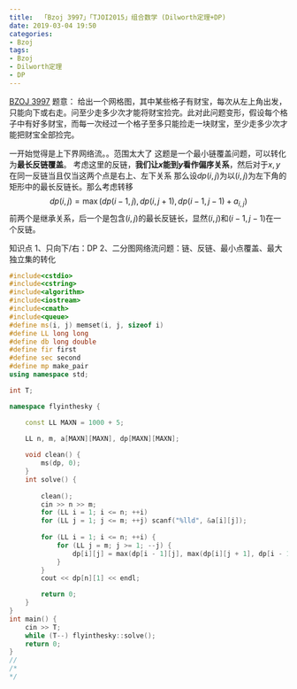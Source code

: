 ```yaml
---
title:  「Bzoj 3997」「TJOI2015」组合数学 (Dilworth定理+DP)
date: 2019-03-04 19:50
categories:
- Bzoj
tags:
- Bzoj
- Dilworth定理
- DP
---
```

[BZOJ 3997](http://www.lydsy.com/JudgeOnline/problem.php?id=3997)
题意： 给出一个网格图，其中某些格子有财宝，每次从左上角出发，只能向下或右走。问至少走多少次才能将财宝捡完。此对此问题变形，假设每个格子中有好多财宝，而每一次经过一个格子至多只能捡走一块财宝，至少走多少次才能把财宝全部捡完。

一开始觉得是上下界网络流。。范围太大了
这题是一个最小链覆盖问题，可以转化为**最长反链覆盖**。
考虑这里的反链，**我们让$x$能到$y$看作偏序关系**，然后对于$x,y$在同一反链当且仅当这两个点是右上、左下关系
那么设$dp(i,j)$为以$(i,j)$为左下角的矩形中的最长反链长。那么考虑转移
$$
dp(i,j)=\max(dp(i-1,j), dp(i,j+1), dp(i-1, j-1)+a_{i,j})
$$
前两个是继承关系，后一个是包含$(i,j)$的最长反链长，显然$(i,j)$和$(i-1, j-1)$在一个反链。

知识点
1、只向下/右：DP
2、二分图网络流问题：链、反链、最小点覆盖、最大独立集的转化
<!-- more -->

```c++
#include<cstdio> 
#include<cstring>
#include<algorithm>
#include<iostream>
#include<cmath>
#include<queue>
#define ms(i, j) memset(i, j, sizeof i)
#define LL long long
#define db long double
#define fir first
#define sec second
#define mp make_pair
using namespace std;

int T;

namespace flyinthesky {

    const LL MAXN = 1000 + 5;
    
    LL n, m, a[MAXN][MAXN], dp[MAXN][MAXN];

    void clean() {
    	ms(dp, 0);
    }
    int solve() {
    	
    	clean();
    	cin >> n >> m;
    	for (LL i = 1; i <= n; ++i)
    	for (LL j = 1; j <= m; ++j) scanf("%lld", &a[i][j]);
    	
    	for (LL i = 1; i <= n; ++i) {
    		for (LL j = m; j >= 1; --j) {
    			dp[i][j] = max(dp[i - 1][j], max(dp[i][j + 1], dp[i - 1][j + 1] + a[i][j]));
            }
        }
        cout << dp[n][1] << endl;

        return 0;
    }
}
int main() { 
    cin >> T;
    while (T--) flyinthesky::solve();
    return 0;
}
//
/*
*/
```